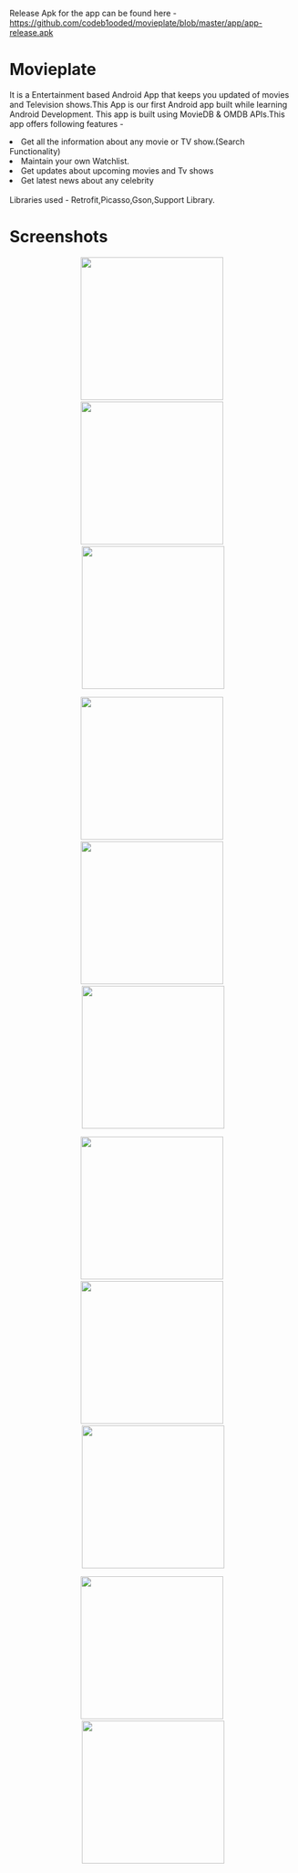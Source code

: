 Release Apk for the app can be found here - https://github.com/codeb1ooded/movieplate/blob/master/app/app-release.apk

# Movieplate
It is a Entertainment based Android App that keeps you updated of movies and Television shows.This App is our first Android app built while learning Android Development. This app is built using MovieDB &amp; OMDB APIs.This app offers following features -
<li>  Get all the information about any movie or TV show.(Search Functionality) </li>
<li>  Maintain your own Watchlist. </li>
<li>  Get updates about upcoming movies and Tv shows </li>
<li>  Get latest news about any celebrity </li>
<br>
Libraries used - Retrofit,Picasso,Gson,Support Library.
<br>

# Screenshots
<p align="center">
  <img src="images/movieplate1.jpg" width="250"/>&nbsp;
  <img src="images/movieplate2.jpg" width="250"/>&nbsp;
  <img src="images/movieplate3.jpg" width="250"/>
</p>
<p align="center">
  <img src="images/movieplate4.jpg" width="250"/>&nbsp;
  <img src="images/movieplate5.jpg" width="250"/>&nbsp;
  <img src="images/movieplate6.jpg" width="250"/>
</p>
<p align="center">
  <img src="images/movieplate7.jpg" width="250"/>&nbsp;
  <img src="images/movieplate8.jpg" width="250"/>&nbsp;
  <img src="images/movieplate9.jpg" width="250"/>
</p>
<p align="center">
  <img src="images/movieplate10.jpg" width="250"/>&nbsp;
  <img src="images/movieplate11.jpg" width="250"/>
</p>
